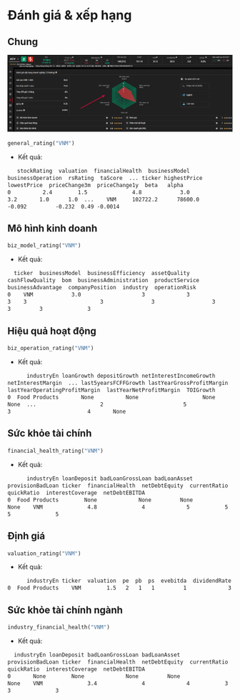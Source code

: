 # Đánh giá & xếp hạng 

## Chung

![](../assets/images/general_rating.png)

```python
general_rating("VNM")
```

- Kết quả:

```shell
   stockRating  valuation  financialHealth  businessModel  businessOperation  rsRating  taScore  ... ticker highestPrice  lowestPrice  priceChange3m  priceChange1y  beta   alpha
0          2.4        1.5              4.8            3.0                3.2       1.0      1.0  ...    VNM     102722.2      78600.0         -0.092         -0.232  0.49 -0.0014
```


## Mô hình kinh doanh

```python
biz_model_rating("VNM")
```

- Kết quả:

```shell
  ticker  businessModel  businessEfficiency  assetQuality  cashFlowQuality  bom  businessAdministration  productService  businessAdvantage  companyPosition  industry  operationRisk
0    VNM            3.0                   3             3                3    3                       3               3                  3                3         3              3
```


## Hiệu quả hoạt động

```python
biz_operation_rating("VNM")
```

- Kết quả:

```shell
      industryEn loanGrowth depositGrowth netInterestIncomeGrowth netInterestMargin  ... last5yearsFCFFGrowth lastYearGrossProfitMargin lastYearOperatingProfitMargin  lastYearNetProfitMargin  TOIGrowth
0  Food Products       None          None                    None              None  ...                    2                         5                             3                        4       None
```

## Sức khỏe tài chính
```python
financial_health_rating("VNM")
```

- Kết quả:

```shell
      industryEn loanDeposit badLoanGrossLoan badLoanAsset provisionBadLoan ticker  financialHealth  netDebtEquity  currentRatio  quickRatio  interestCoverage  netDebtEBITDA
0  Food Products        None             None         None             None    VNM              4.8              4             5           5                 5              5
```


## Định giá
```python
valuation_rating("VNM")
```

- Kết quả:

```
      industryEn ticker  valuation  pe  pb  ps  evebitda  dividendRate
0  Food Products    VNM        1.5   2   1   1         1             3
```

## Sức khỏe tài chính ngành
```python
industry_financial_health("VNM")
```

- Kết quả:

```shell
  industryEn loanDeposit badLoanGrossLoan badLoanAsset provisionBadLoan ticker  financialHealth  netDebtEquity  currentRatio  quickRatio  interestCoverage  netDebtEBITDA
0       None        None             None         None             None    VNM              3.4              4             4           3                 3              3
```